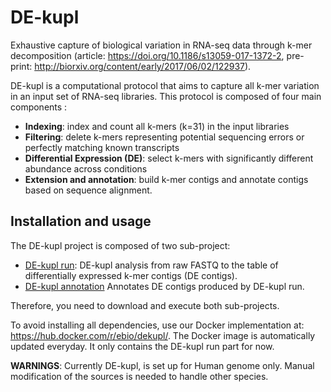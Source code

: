 # DE-kupl
Exhaustive capture of biological variation in RNA-seq data through k-mer decomposition (article: https://doi.org/10.1186/s13059-017-1372-2, pre-print: http://biorxiv.org/content/early/2017/06/02/122937).

DE-kupl is a computational protocol that aims to capture all k-mer variation in an input set of RNA-seq libraries. This protocol is composed of four main components :

- **Indexing**: index and count all k-mers (k=31) in the input libraries
- **Filtering**: delete k-mers representing potential sequencing errors or perfectly matching known transcripts
- **Differential Expression (DE)**: select k-mers with significantly different abundance across conditions
- **Extension and annotation**: build k-mer contigs and annotate contigs based on sequence alignment.

## Installation and usage

The DE-kupl project is composed of two sub-project: 

- [DE-kupl run](https://github.com/Transipedia/dekupl-run): DE-kupl analysis from raw FASTQ to the table of differentially expressed k-mer contigs (DE contigs). 
- [DE-kupl annotation](https://github.com/Transipedia/dekupl-annotation) Annotates DE contigs produced by DE-kupl run.

Therefore, you need to download and execute both sub-projects.

To avoid installing all dependencies, use our Docker implementation at:
https://hub.docker.com/r/ebio/dekupl/. 
The Docker image is automatically updated everyday. It only contains the DE-kupl run part for now.

**WARNINGS**: Currently DE-kupl, is set up for Human genome only. Manual modification of the sources is needed to handle other species.
